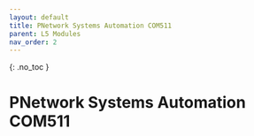 ```yaml
---
layout: default
title: PNetwork Systems Automation COM511
parent: L5 Modules
nav_order: 2
---
```


{: .no_toc }


# PNetwork Systems Automation COM511
